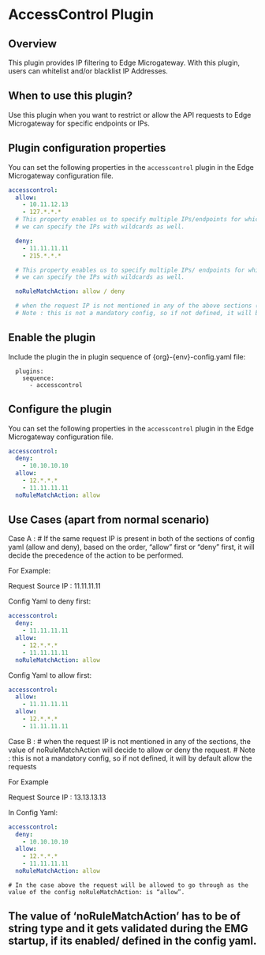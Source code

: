 # AccessControl Plugin

## Overview

This plugin provides IP filtering to Edge Microgateway. With this plugin, users can whitelist and/or blacklist IP Addresses.

## When to use this plugin?

Use this plugin when you want to restrict or allow the API requests to Edge Microgateway for specific endpoints or IPs.

## Plugin configuration properties

You can set the following properties in the `accesscontrol` plugin in the Edge Microgateway configuration file.

```yaml
accesscontrol:
  allow: 
    - 10.11.12.13
    - 127.*.*.*
  # This property enables us to specify multiple IPs/endpoints for which we want to allow the API requests to Edge Microgateway 
  # we can specify the IPs with wildcards as well.

  deny:
    - 11.11.11.11
    - 215.*.*.*

  # This property enables us to specify multiple IPs/ endpoints for which we want to restrict/deny the API requests to Edge Microgateway 
  # we can specify the IPs with wildcards as well.

  noRuleMatchAction: allow / deny

  # when the request IP is not mentioned in any of the above sections (allow and deny), the value of 'noRuleMatchAction' will decide to allow or deny the requests to Edge Microgateway. 
  # Note : this is not a mandatory config, so if not defined, it will by default allow the requests 
```

## Enable the plugin
Include the plugin the in plugin sequence of {org}-{env}-config.yaml file:
```
  plugins:
    sequence:
      - accesscontrol
```

## Configure the plugin
You can set the following properties in the `accesscontrol` plugin in the Edge Microgateway configuration file.

```yaml
accesscontrol:
  deny:
    - 10.10.10.10 
  allow: 
    - 12.*.*.* 
    - 11.11.11.11
  noRuleMatchAction: allow	
```

## Use Cases (apart from normal scenario)
Case A : 
	# If the same request IP is present in both of the sections of config yaml (allow and deny), based on the order, “allow” first or “deny” first, it will decide the precedence of the action to be performed. 

For Example: 

Request Source IP : 11.11.11.11  

Config Yaml to deny first: 
 
```yaml
accesscontrol:
  deny:
    - 11.11.11.11 
  allow: 
    - 12.*.*.* 
    - 11.11.11.11
  noRuleMatchAction: allow
```

Config Yaml to allow first: 

```yaml
accesscontrol:
  allow:
    - 11.11.11.11 
  allow: 
    - 12.*.*.* 
    - 11.11.11.11
```	   
 

Case B :
	# when the request IP is not mentioned in any of the sections, the value of noRuleMatchAction will decide to allow or deny the request.
	# Note : this is not a mandatory config, so if not defined, it will by default allow the requests 

For Example 

Request Source IP : 13.13.13.13 

In Config Yaml: 

```yaml
accesscontrol:
  deny:
    - 10.10.10.10 
  allow: 
    - 12.*.*.* 
    - 11.11.11.11
  noRuleMatchAction: allow
``` 
	# In the case above the request will be allowed to go through as the value of the config noRuleMatchAction: is “allow”. 
 

## The value of ‘noRuleMatchAction’ has to be of string type and it gets validated during the EMG startup, if its enabled/ defined in the config yaml.
